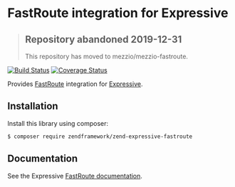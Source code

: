 # FastRoute integration for Expressive

> ## Repository abandoned 2019-12-31
>
> This repository has moved to mezzio/mezzio-fastroute.

[![Build Status](https://secure.travis-ci.org/zendframework/zend-expressive-fastroute.svg?branch=master)](https://secure.travis-ci.org/zendframework/zend-expressive-fastroute)
[![Coverage Status](https://coveralls.io/repos/github/zendframework/zend-expressive-fastroute/badge.svg?branch=master)](https://coveralls.io/github/zendframework/zend-expressive-fastroute?branch=master)

Provides [FastRoute](https://github.com/nikic/FastRoute) integration for
[Expressive](https://github.com/zendframework/zend-expressive).

## Installation

Install this library using composer:

```bash
$ composer require zendframework/zend-expressive-fastroute
```

## Documentation

See the Expressive [FastRoute documentation](https://docs.zendframework.com/zend-expressive/features/router/fast-route/).
